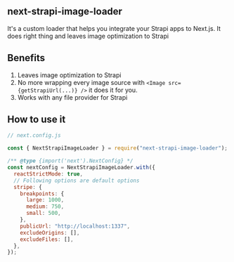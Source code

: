 ## next-strapi-image-loader

It's a custom loader that helps you integrate your Strapi apps to Next.js. It does right thing and leaves image optimization to Strapi

## Benefits

1. Leaves image optimization to Strapi
2. No more wrapping every image source with `<Image src={getStrapiUrl(...)} />` it does it for you.
3. Works with any file provider for Strapi

## How to use it

```js
// next.config.js

const { NextStrapiImageLoader } = require("next-strapi-image-loader");

/** @type {import('next').NextConfig} */
const nextConfig = NextStrapiImageLoader.with({
  reactStrictMode: true,
  // Following options are default options
  stripe: {
    breakpoints: {
      large: 1000,
      medium: 750,
      small: 500,
    },
    publicUrl: "http://localhost:1337",
    excludeOrigins: [],
    excludeFiles: [],
  },
});
```
